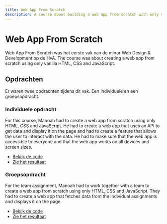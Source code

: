 ```yaml
---
title: Web App From Scratch
description: A course about building a web app from scratch with only vanilla HTML, CSS and JavaScript.
---
```


# Web App From Scratch

Web App From Scratch was het eerste vak van de minor Web Design & Development op de HvA. The course was about creating a web app from scratch using only vanilla HTML, CSS and JavaScript.

## Opdrachten

Er waren twee opdrachten tijdens dit vak. Een Individuele en een groepsopdracht.

### Individuele opdracht

For this course, Manoah had to create a web app from scratch using only HTML, CSS and JavaScript. He had to create a web app that uses an API to get data and display it on the page and had to create a feature that allows the user to interact with the data. He had to make sure that the web app is accessible to everyone and that the web app works on all devices and screen sizes.

- [Bekijk de code](https://github.com/mtdvlpr/web-app-from-scratch-2324)
- [Zie het resultaat](https://mtdvlpr.github.io/web-app-from-scratch-2324/)

### Groepsopdracht

For the team assignment, Manoah had to work together with a team to create a web app from scratch using only HTML, CSS and JavaScript. They had to create a web app that fetches data from the individual assignments and displays it on the page.

- [Bekijk de code](https://github.com/mtdvlpr/web-app-from-scratch-2324-team)
- [Zie het resultaat](https://mtdvlpr.github.io/web-app-from-scratch-2324-team/)
